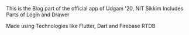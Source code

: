 This is the Blog part of the official app of Udgam '20, NIT Sikkim
Includes Parts of Login and Drawer

Made using Technologies like Flutter, Dart and Firebase RTDB
